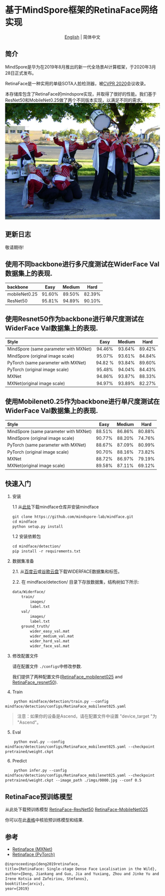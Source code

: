 # 基于MindSpore框架的RetinaFace网络实现


<div align="center">

[English](README.md) | 简体中文

</div>


## 简介
MindSpore是华为在2019年8月推出的新一代全场景AI计算框架，于2020年3月28日正式发布。

RetinaFace是一种实用的单级SOTA人脸检测器，被[CVPR 2020](https://openaccess.thecvf.com/content_CVPR_2020/html/Deng_RetinaFace_Single-Shot_Multi-Level_Face_Localisation_in_the_Wild_CVPR_2020_paper.html)会议收录。


本存储库包含了RetinaFace的mindspore实现，并取得了很好的性能。我们基于ResNet50和MobileNet0.25做了两个不同版本实现，以满足不同的需求。
![retinaface_picture](imgs/0000_pred.jpg)

## 更新日志
敬请期待!

## 使用不同backbone进行多尺度测试在WiderFace Val数据集上的表现.

| backbone | Easy | Medium | Hard |
|:-|:-:|:-:|:-:|
| mobileNet0.25 | 91.60% | 89.50% | 82.39% |
| ResNet50 | 95.81% | 94.89% | 90.10% |

## 使用Resnet50作为backbone进行单尺度测试在WiderFace Val数据集上的表现.
| Style | Easy | Medium | Hard |
|:-|:-:|:-:|:-:|
| MindSpore (same parameter with MXNet) | 94.46% | 93.64% | 89.42% |
| MindSpore (original image scale) | 95.07% | 93.61% | 84.84% |
| PyTorch (same parameter with MXNet) | 94.82 % | 93.84% | 89.60% |
| PyTorch (original image scale) | 95.48% | 94.04% | 84.43% |
| MXNet | 94.86% | 93.87% | 88.33% |
| MXNet(original image scale) | 94.97% | 93.89% | 82.27% |

## 使用Mobilenet0.25作为backbone进行单尺度测试在WiderFace Val数据集上的表现.
| Style | Easy | Medium | Hard |
|:-|:-:|:-:|:-:|
| MindSpore (same parameter with MXNet) | 88.51% | 86.86% | 80.88% |
| MindSpore (original image scale) | 90.77% | 88.20% | 74.76% |
| PyTorch (same parameter with MXNet) | 88.67% | 87.09% | 80.99% |
| PyTorch (original image scale) | 90.70% | 88.16% | 73.82% |
| MXNet | 88.72% | 86.97% | 79.19% |
| MXNet(original image scale) | 89.58% | 87.11% | 69.12% |

## 快速入门
1. 安装

    1.1 从[此处](https://github.com/mindspore-lab/mindface.git)下载mindface仓库并安装mindface

    ```shell 
    git clone https://github.com/mindspore-lab/mindface.git
    cd mindface
    python setup.py install
    ```

    1.2 安装依赖包

    ```
    cd mindface/detection/
    pip install -r requirements.txt
    ```

2. 数据集准备

    2.1. 从[百度云](https://pan.baidu.com/s/1eET2kirYbyM04Bg1s12K5g?pwd=jgcf)或[谷歌云盘](https://drive.google.com/file/d/1pBHUJRWepXZj-X3Brm0O-nVhTchH11YY/view?usp=sharing)下载WIDERFACE数据集和标签。
    


    2.2. 在 mindface/detection/ 目录下存放数据集，结构树如下所示:
    ```
    data/WiderFace/
        train/
            images/
            label.txt
        val/
            images/
            label.txt
        ground_truth/
            wider_easy_val.mat
            wider_medium_val.mat
            wider_hard_val.mat
            wider_face_val.mat
    ```
3. 修改配置文件

    请在配置文件 ```./configs```中修改参数.

    我们提供了两种配置文件([RetinaFace_mobilenet025](./configs/RetinaFace_mobilenet025.yaml) and [RetinaFace_resnet50](./configs/RetinaFace_resnet50.yaml)).

4. Train

```
    python mindface/detection/train.py --config mindface/detection/configs/RetinaFace_mobilenet025.yaml
```
> 注意：如果你的设备是Ascend，请在配置文件中设置 "device_target "为 "Ascend"。
5. Eval
```
    python eval.py --config mindface/detection/configs/RetinaFace_mobilenet025.yaml --checkpoint pretrained/weight.ckpt
```

6. Predict
```
    python infer.py --config mindface/detection/configs/RetinaFace_mobilenet025.yaml --checkpoint pretrained/weight.ckpt --image_path ./imgs/0000.jpg --conf 0.5
```



## RetinaFace预训练模型
从此处下载预训练模型
[RetinaFace-ResNet50](https://download.mindspore.cn/toolkits/mindface/retinaface/RetinaFace_ResNet50.ckpt)
[RetinaFace-MobileNet025](https://download.mindspore.cn/toolkits/mindface/retinaface/RetinaFace_MobileNet025.ckpt)

你可以在此[表格](#widerface-val-performance-in-single-scale-when-using-resnet50-as-backbone-net)中核验预训练模型和结果.


## 参考
- [Retinaface (MXNet)](https://github.com/deepinsight/insightface/tree/master/detection/retinaface)
- [Retinaface (PyTorch)](https://github.com/biubug6/Pytorch_Retinaface)
```
@inproceedings{deng2019retinaface,
title={RetinaFace: Single-stage Dense Face Localisation in the Wild},
author={Deng, Jiankang and Guo, Jia and Yuxiang, Zhou and Jinke Yu and Irene Kotsia and Zafeiriou, Stefanos},
booktitle={arxiv},
year={2019}
```


